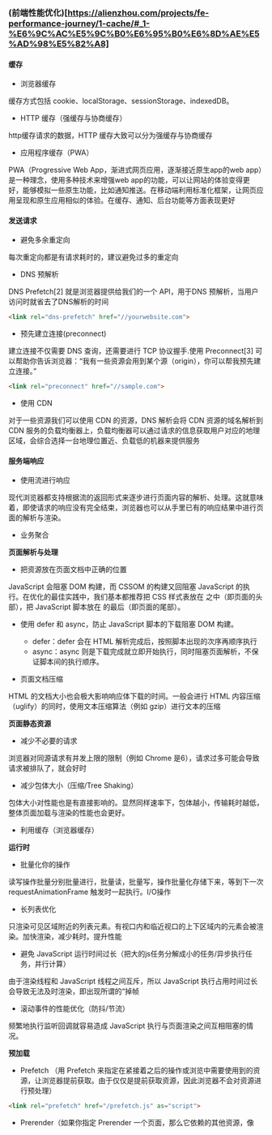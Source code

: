 ### (前端性能优化)[https://alienzhou.com/projects/fe-performance-journey/1-cache/#_1-%E6%9C%AC%E5%9C%B0%E6%95%B0%E6%8D%AE%E5%AD%98%E5%82%A8]

#### 缓存

* 浏览器缓存

缓存方式包括 cookie、localStorage、sessionStorage、indexedDB。

* HTTP 缓存（强缓存与协商缓存）

http缓存请求的数据，HTTP 缓存大致可以分为强缓存与协商缓存

* 应用程序缓存（PWA）

PWA（Progressive Web App，渐进式网页应用，逐渐接近原生app的web app）是一种理念，使用多种技术来增强web app的功能，可以让网站的体验变得更好，能够模拟一些原生功能，比如通知推送。在移动端利用标准化框架，让网页应用呈现和原生应用相似的体验。在缓存、通知、后台功能等方面表现更好

#### 发送请求

* 避免多余重定向

每次重定向都是有请求耗时的，建议避免过多的重定向

* DNS 预解析

DNS Prefetch[2] 就是浏览器提供给我们的一个 API，用于DNS 预解析，当用户访问时就省去了DNS解析的时间

```html
<link rel="dns-prefetch" href="//yourwebsite.com">
```
* 预先建立连接(preconnect)

建立连接不仅需要 DNS 查询，还需要进行 TCP 协议握手.使用 Preconnect[3] 可以帮助你告诉浏览器：“我有一些资源会用到某个源（origin），你可以帮我预先建立连接。”

```html
<link rel="preconnect" href="//sample.com">
```
* 使用 CDN

对于一些资源我们可以使用 CDN 的资源，DNS 解析会将 CDN 资源的域名解析到 CDN 服务的负载均衡器上，负载均衡器可以通过请求的信息获取用户对应的地理区域，会综合选择一台地理位置近、负载低的机器来提供服务

#### 服务端响应

* 使用流进行响应

现代浏览器都支持根据流的返回形式来逐步进行页面内容的解析、处理。这就意味着，即使请求的响应没有完全结束，浏览器也可以从手里已有的响应结果中进行页面的解析与渲染。

* 业务聚合

**页面解析与处理**

* 把资源放在页面文档中正确的位置

JavaScript 会阻塞 DOM 构建，而 CSSOM 的构建又回阻塞 JavaScript 的执行。在优化的最佳实践中，我们基本都推荐把 CSS 样式表放在 <head> 之中（即页面的头部），把 JavaScript 脚本放在 <body> 的最后（即页面的尾部）。

* 使用 defer 和 async，防止 JavaScript 脚本的下载阻塞 DOM 构建。
    * defer：defer 会在 HTML 解析完成后，按照脚本出现的次序再顺序执行
    * async：async 则是下载完成就立即开始执行，同时阻塞页面解析，不保证脚本间的执行顺序。

*  页面文档压缩

HTML 的文档大小也会极大影响响应体下载的时间。一般会进行 HTML 内容压缩（uglify）的同时，使用文本压缩算法（例如 gzip）进行文本的压缩

**页面静态资源**

* 减少不必要的请求

浏览器对同源请求有并发上限的限制（例如 Chrome 是6），请求过多可能会导致请求被排队了，就会好时

* 减少包体大小（压缩/Tree Shaking）

包体大小对性能也是有直接影响的。显然同样速率下，包体越小，传输耗时越低，整体页面加载与渲染的性能也会更好。

* 利用缓存（浏览器缓存）

**运行时**

* 批量化你的操作

读写操作批量分别批量进行，批量读，批量写，操作批量化存储下来，等到下一次 requestAnimationFrame 触发时一起执行。I/O操作

* 长列表优化

只渲染可见区域附近的列表元素。有视口内和临近视口的上下区域内的元素会被渲染。加快渲染，减少耗时。提升性能

* 避免 JavaScript 运行时间过长（把大的js任务分解成小的任务/异步执行任务，并行计算）

由于渲染线程和 JavaScript 线程之间互斥，所以 JavaScript 执行占用时间过长会导致无法及时渲染，即出现所谓的“掉帧

* 滚动事件的性能优化（防抖/节流）

频繁地执行监听回调就容易造成 JavaScript 执行与页面渲染之间互相阻塞的情况。

**预加载**

* Prefetch （用 Prefetch 来指定在紧接着之后的操作或浏览中需要使用到的资源，让浏览器提前获取。由于仅仅是提前获取资源，因此浏览器不会对资源进行预处理）
```html
<link rel="prefetch" href="/prefetch.js" as="script">
```

* Prerender（如果你指定 Prerender 一个页面，那么它依赖的其他资源，像 <script>、<link> 等页面所需资源也可能会被下载与处理。但是预处理会基于当前机器、网络情况的不同而被不同程度地推迟）
```html
<link rel="prerender" href="//sample.com/nextpage.html">
```

* Preload（到需要 Preload 的资源时，浏览器会 立刻 进行预获取，并将结果放在内存中，资源的获取不会影响页面 parse 与 load 事件的触发。直到再次遇到该资源的使用标签时，才会执行。与 Prefetch 相比，Preload 会强制浏览器立即获取资源，并且该请求具有较高的优先级）

